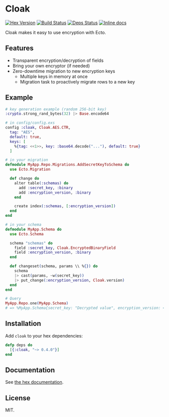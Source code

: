 Cloak
======

[![Hex Version](http://img.shields.io/hexpm/v/cloak.svg)](https://hex.pm/packages/cloak)
[![Build Status](https://travis-ci.org/danielberkompas/cloak.svg?branch=master)](https://travis-ci.org/danielberkompas/cloak)
[![Deps Status](https://beta.hexfaktor.org/badge/all/github/danielberkompas/cloak.svg)](https://beta.hexfaktor.org/github/danielberkompas/cloak)
[![Inline docs](http://inch-ci.org/github/danielberkompas/cloak.svg?branch=master)](http://inch-ci.org/github/danielberkompas/cloak)

Cloak makes it easy to use encryption with Ecto.

## Features

- Transparent encryption/decryption of fields
- Bring your own encryptor (if needed)
- Zero-downtime migration to new encryption keys
    - Multiple keys in memory at once
    - Migration task to proactively migrate rows to a new key

## Example

```elixir
# key generation example (random 256-bit key)
:crypto.strong_rand_bytes(32) |> Base.encode64

# in config/config.exs
config :cloak, Cloak.AES.CTR,
  tag: "AES",
  default: true,
  keys: [
    %{tag: <<1>>, key: :base64.decode("..."), default: true}
  ]

# in your migration
defmodule MyApp.Repo.Migrations.AddSecretKeyToSchema do
  use Ecto.Migration

  def change do
    alter table(:schemas) do
      add :secret_key, :binary
      add :encryption_version, :binary
    end

    create index(:schemas, [:encryption_version])
  end
end

# in your schema
defmodule MyApp.Schema do
  use Ecto.Schema

  schema "schemas" do
    field :secret_key, Cloak.EncryptedBinaryField
    field :encryption_version, :binary
  end

  def changeset(schema, params \\ %{}) do
    schema
    |> cast(params, ~w(secret_key))
    |> put_change(:encryption_version, Cloak.version)
  end
end

# Query
MyApp.Repo.one(MyApp.Schema)
# => %MyApp.Schema{secret_key: "Decrypted value", encryption_version: <<"AES", 1>>}
```

## Installation

Add `cloak` to your hex dependencies:

```elixir
defp deps do
  [{:cloak, "~> 0.4.0"}]
end
```

## Documentation

See [the hex documentation](http://hexdocs.pm/cloak).

## License

MIT.
